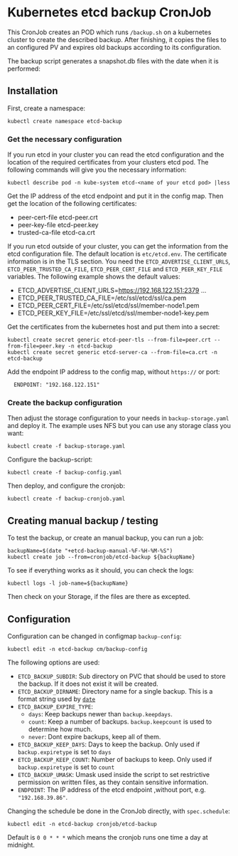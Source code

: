 # Kubernetes etcd backup CronJob

This CronJob creates an POD which runs `/backup.sh` on a kubernetes cluster to create the described backup. After finishing, it copies the files to an configured PV and expires old backups according to its configuration.

The backup script generates a snapshot.db files with the date when it is performed:



## Installation

First, create a namespace:
```
kubectl create namespace etcd-backup
```

### Get the necessary configuration
If you run etcd in your cluster you can read the etcd configuration and the location of the required certificates from your clusters etcd pod. The following commands will give you the necessary information:

```
kubectl describe pod -n kube-system etcd-<name of your etcd pod> |less 
```

Get the IP address of the etcd endpoint and put it in the config map.
Then get the location of the following certificates:
- peer-cert-file etcd-peer.crt
- peer-key-file etcd-peer.key
- trusted-ca-file etcd-ca.crt

If you run etcd outside of your cluster, you can get the information from the etcd configuration file. The default location is `etc/etcd.env`. The certificate information is in the TLS section. You need the `ETCD_ADVERTISE_CLIENT_URLS`, `ETCD_PEER_TRUSTED_CA_FILE`, `ETCD_PEER_CERT_FILE` and `ETCD_PEER_KEY_FILE` variables. The following example shows the default values:

- ETCD_ADVERTISE_CLIENT_URLS=https://192.168.122.151:2379
...
- ETCD_PEER_TRUSTED_CA_FILE=/etc/ssl/etcd/ssl/ca.pem
- ETCD_PEER_CERT_FILE=/etc/ssl/etcd/ssl/member-node1.pem
- ETCD_PEER_KEY_FILE=/etc/ssl/etcd/ssl/member-node1-key.pem



Get the certificates from the kubernetes host and put them into a secret:
```
kubectl create secret generic etcd-peer-tls --from-file=peer.crt --from-file=peer.key -n etcd-backup 
kubectl create secret generic etcd-server-ca --from-file=ca.crt -n etcd-backup
```
Add the endpoint IP address to the config map, without `https://` or port:
```
  ENDPOINT: "192.168.122.151"
```


### Create the backup configuration

Then adjust the storage configuration to your needs in `backup-storage.yaml` and deploy it. The example uses NFS but you can use any storage class you want:
```
kubectl create -f backup-storage.yaml
```

Configure the backup-script:
```
kubectl create -f backup-config.yaml
```


Then deploy, and configure the cronjob:
```
kubectl create -f backup-cronjob.yaml
```

## Creating manual backup / testing

To test the backup, or create an manual backup, you can run a job:
```
backupName=$(date "+etcd-backup-manual-%F-%H-%M-%S")
kubectl create job --from=cronjob/etcd-backup ${backupName}
```

To see if everything works as it should, you can check the logs:
```
kubectl logs -l job-name=${backupName}
```
Then check on your Storage, if the files are there as excepted.

## Configuration

Configuration can be changed in configmap `backup-config`:

```
kubectl edit -n etcd-backup cm/backup-config
```

The following options are used:
- `ETCD_BACKUP_SUBDIR`: Sub directory on PVC that should be used to store the backup. If it does not exist it will be created.
- `ETCD_BACKUP_DIRNAME`: Directory name for a single backup. This is a format string used by
[`date`](https://man7.org/linux/man-pages/man1/date.1.html)
- `ETCD_BACKUP_EXPIRE_TYPE`:
  - `days`: Keep backups newer than `backup.keepdays`.
  - `count`: Keep a number of backups. `backup.keepcount` is used to determine how much.
  - `never`: Dont expire backups, keep all of them.
- `ETCD_BACKUP_KEEP_DAYS`: Days to keep the backup. Only used if `backup.expiretype` is set to `days`
- `ETCD_BACKUP_KEEP_COUNT`: Number of backups to keep. Only used if `backup.expiretype` is set to `count`
- `ETCD_BACKUP_UMASK`: Umask used inside the script to set restrictive permission on written files, as they contain sensitive information.
- `ENDPOINT`: The IP address of the etcd endpoint ,without port, e.g. `"192.168.39.86"`.

Changing the schedule be done in the CronJob directly, with `spec.schedule`:
```
kubectl edit -n etcd-backup cronjob/etcd-backup
```
Default is `0 0 * * *` which means the cronjob runs one time a day at midnight.

<!-- ## Monitoring

To be able to get alerts when backups are failing or not being scheduled you can deploy this [PrometheusRule](https://github.com/adfinis-sygroup/openshift-etcd-backup/etcd-backup-cronjob-monitor.PrometheusRule.yaml).

```
oc create -n etcd-backup -f etcd-backup-cronjob-monitor.PrometheusRule.yaml
```

# Helm chart

To easily deploy the solution a helm chart is available on upstream Adfinis charts [repository](https://github.com/adfinis-sygroup/helm-charts/tree/master/charts/openshift-etcd-backup).

## Installation

Before installing the chart, feel free to update the `values.yaml` file according to your needs.

```
helm repo add adfinis https://charts.adfinis.com
helm install etcd-backup adfinis/openshift-etcd-backup
```

## Development

### Release Management

The CI/CD setup uses semantic commit messages following the
[conventional commits standard](https://www.conventionalcommits.org/en/v1.0.0/).
There is a GitHub Action in [.github/workflows/semantic-release.yaml](./.github/workflows/semantic-release.yaml)
that uses [go-semantic-commit](https://go-semantic-release.xyz/) to create new releases.

The commit message should be structured as follows:

```console
<type>[optional scope]: <description>

[optional body]

[optional footer(s)]
```

The commit contains the following structural elements, to communicate intent to the consumers of your library:

1. **fix:** a commit of the type `fix` patches gets released with a PATCH version bump
1. **feat:** a commit of the type `feat` gets released as a MINOR version bump
1. **BREAKING CHANGE:** a commit that has a footer `BREAKING CHANGE:` gets released as a MAJOR version bump
1. types other than `fix:` and `feat:` are allowed and don't trigger a release

If a commit does not contain a conventional commit style message you can fix
it during the squash and merge operation on the PR.

## References
* https://docs.openshift.com/container-platform/4.7/backup_and_restore/backing-up-etcd.html -->
